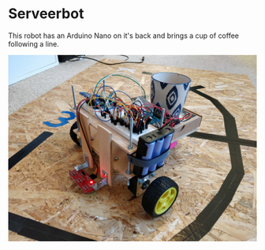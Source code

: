 # Serveerbot

This robot has an Arduino Nano on it's back and brings a cup of coffee following a line.

![alt text](https://github.com/fleurvaneijk/Serveerbot/blob/main/4.3%20-%20fotoshoot.jpg?raw=true)
